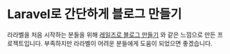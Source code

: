 # Laravel로 간단하게 블로그 만들기
라라벨을 처음 시작하는 분들을 위해 [레일즈로 블로그 만들기](https://guides.rubyonrails.org/getting_started.html) 와 같은 느낌으로 만든 프로젝트입니다. 부족하지만 라라벨이 어려운 분들에게 도움이 되었으면 좋겠습니다.
